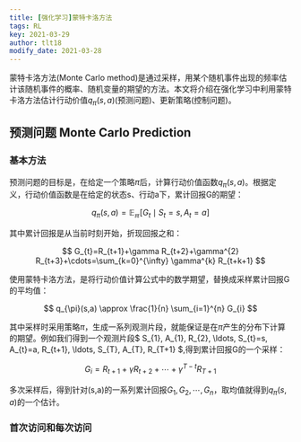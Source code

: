 ```yaml
---
title: [强化学习]蒙特卡洛方法
tags: RL
key: 2021-03-29
author: tlt18
modify_date: 2021-03-28
---
```


蒙特卡洛方法(Monte Carlo method)是通过采样，用某个随机事件出现的频率估计该随机事件的概率、随机变量的期望的方法。本文将介绍在强化学习中利用蒙特卡洛方法估计行动价值$q_\pi(s,a)$(预测问题)、更新策略(控制问题)。

<!--more-->

## 预测问题 Monte Carlo Prediction

### 基本方法

预测问题的目标是，在给定一个策略$\pi$后，计算行动价值函数$q_\pi(s,a)$。根据定义，行动价值函数是在给定的状态s、行动a下，累计回报G的期望：



$$
q_\pi(s,a)=\mathbb{E_\pi}[G_t \mid S_t=s,A_t=a]
$$


其中累计回报是从当前时刻开始，折现回报之和：


$$
G_{t}=R_{t+1}+\gamma R_{t+2}+\gamma^{2} R_{t+3}+\cdots=\sum_{k=0}^{\infty} \gamma^{k} R_{t+k+1}
$$


使用蒙特卡洛方法，是将行动价值计算公式中的数学期望，替换成采样累计回报G的平均值：


$$
q_{\pi}(s,a) \approx \frac{1}{n} \sum_{i=1}^{n} G_{i}
$$


其中采样时采用策略$\pi$，生成一系列观测片段，就能保证是在$\pi$产生的分布下计算的期望。例如我们得到一个观测片段$
S_{1}, A_{1}, R_{2}, \ldots, S_{t}=s, A_{t}=a, R_{t+1}, \ldots, S_{T}, A_{T}, R_{T+1}
$,得到累计回报G的一个采样：


$$
G_{i}=R_{t+1}+\gamma R_{t+2}+\cdots+\gamma^{T-t} R_{T+1}
$$


多次采样后，得到针对(s,a)的一系列累计回报$G_1,G_2,\cdots,G_n$，取均值就得到$q_{\pi}(s,a)$的一个估计。

### 首次访问和每次访问